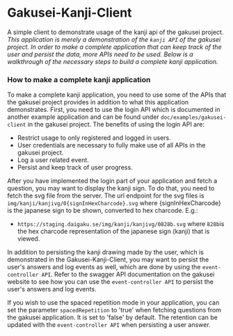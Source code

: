 # Gakusei-Kanji-Client
A simple client to demonstrate usage of the kanji api of the gakusei project.
*This application is merely a demonstration of the `kanji API` of the gakusei project. In order to make a complete application that can keep track of the user and persist the data, more APIs need to be used. Below is a walkthrough of the necessary steps to build a complete kanji application.*

### How to make a complete kanji application

To make a complete kanji application, you need to use some of the APIs that the gakusei project provides in addition to what this application demonstrates.
First, you need to use the login API which is documented in another example application and can be found under `doc/examples/gakusei-client` in the gakusei project. The benefits of using the login API are:
* Restrict usage to only registered and logged in users.
* User credentials are necessary to fully make use of all APIs in the gakusei project.
* Log a user related event.
* Persist and keep track of user progress.

After you have implemented the login part of your application and fetch a question, you may want to display the kanji sign. To do that, you need to fetch the svg file from the server. The url endpoint for the svg files is `img/kanji/kanjivg/0{signInHexCharcode}.svg` where {signInHexCharcode} is the japanese sign to be shown, converted to hex charcode. E.g.:
* `https://staging.daigaku.se/img/kanji/kanjivg/0828b.svg` where `828b`is the hex charcode representation of the japanese sign (kanji) that is viewed.

In addition to persisting the kanji drawing made by the user, which is demonstrated in the Gakusei-Kanji-Client, you may want to persist the user's answers and log events as well, which are done by using the `event-controller API`. Refer to the swagger API documentation on the gakusei website to see how you can use the `event-controller API` to persist the user's answers and log events. 

If you wish to use the spaced repetition mode in your application, you can set the parameter `spacedRepetition` to 'true' when fetching questions from the gakusei application. It is set to 'false' by default. The retention can be updated with the `event-controller API` when persisting a user answer.